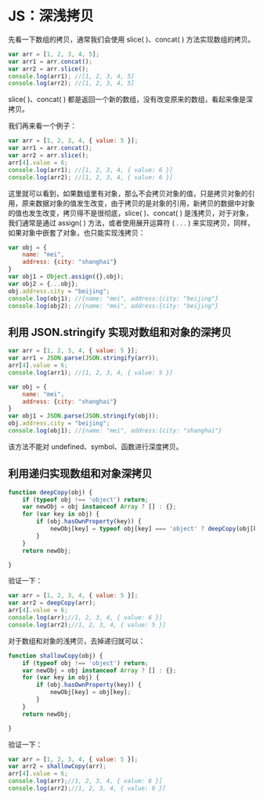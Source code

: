 # JS：深浅拷贝

先看一下数组的拷贝，通常我们会使用 slice( )、concat( ) 方法实现数组的拷贝。

```javascript
var arr = [1, 2, 3, 4, 5];
var arr1 = arr.concat();
var arr2 = arr.slice();
console.log(arr1); //[1, 2, 3, 4, 5]
console.log(arr2); //[1, 2, 3, 4, 5]
```

slice( )、concat( ) 都是返回一个新的数组，没有改变原来的数组，看起来像是深拷贝。

我们再来看一个例子：

```javascript
var arr = [1, 2, 3, 4, { value: 5 }];
var arr1 = arr.concat();
var arr2 = arr.slice();
arr[4].value = 6;
console.log(arr1); //[1, 2, 3, 4, { value: 6 }]
console.log(arr2); //[1, 2, 3, 4, { value: 6 }]
```

这里就可以看到，如果数组里有对象，那么不会拷贝对象的值，只是拷贝对象的引用，原来数据对象的值发生改变，由于拷贝的是对象的引用，新拷贝的数据中对象的值也发生改变，拷贝得不是很彻底，slice( )、concat( ) 是浅拷贝，对于对象，我们通常是通过 assign( ) 方法，或者使用展开运算符 ( . . . ) 来实现拷贝，同样，如果对象中嵌套了对象，也只能实现浅拷贝：

```javascript
var obj = {
    name: "mei",
    address: {city: "shanghai"}
}
var obj1 = Object.assign({},obj);
var obj2 = {...obj};
obj.address.city = "beijing";
console.log(obj1); //{name: "mei", address:{city: "beijing"}
console.log(obj2); //{name: "mei", address:{city: "beijing"}
```

## 利用 JSON.stringify 实现对数组和对象的深拷贝

```javascript
var arr = [1, 2, 3, 4, { value: 5 }];
var arr1 = JSON.parse(JSON.stringify(arr));
arr[4].value = 6;
console.log(arr1); //[1, 2, 3, 4, { value: 5 }]

var obj = {
    name: "mei",
    address: {city: "shanghai"}
}
var obj1 = JSON.parse(JSON.stringify(obj));
obj.address.city = "beijing";
console.log(obj1); //{name: "mei", address:{city: "shanghai"}
```

该方法不能对 undefined、symbol、函数进行深度拷贝。

## 利用递归实现数组和对象深拷贝

```javascript
function deepCopy(obj) {
    if (typeof obj !== 'object') return;
    var newObj = obj instanceof Array ? [] : {};
    for (var key in obj) {
        if (obj.hasOwnProperty(key)) {
            newObj[key] = typeof obj[key] === 'object' ? deepCopy(obj[key]) : obj[key];
        }
    }
    return newObj;

}
```

验证一下：

```javascript
var arr = [1, 2, 3, 4, { value: 5 }];
var arr2 = deepCopy(arr);
arr[4].value = 6;
console.log(arr);//1, 2, 3, 4, { value: 6 }]
console.log(arr2);//1, 2, 3, 4, { value: 5 }]
```

对于数组和对象的浅拷贝，去掉递归就可以：

```javascript
function shallowCopy(obj) {
    if (typeof obj !== 'object') return;
    var newObj = obj instanceof Array ? [] : {};
    for (var key in obj) {
        if (obj.hasOwnProperty(key)) {
            newObj[key] = obj[key];
        }
    }
    return newObj;

}
```

验证一下：

```javascript
var arr = [1, 2, 3, 4, { value: 5 }];
var arr2 = shallowCopy(arr);
arr[4].value = 6;
console.log(arr);//1, 2, 3, 4, { value: 6 }]
console.log(arr2);//1, 2, 3, 4, { value: 6 }]
```

